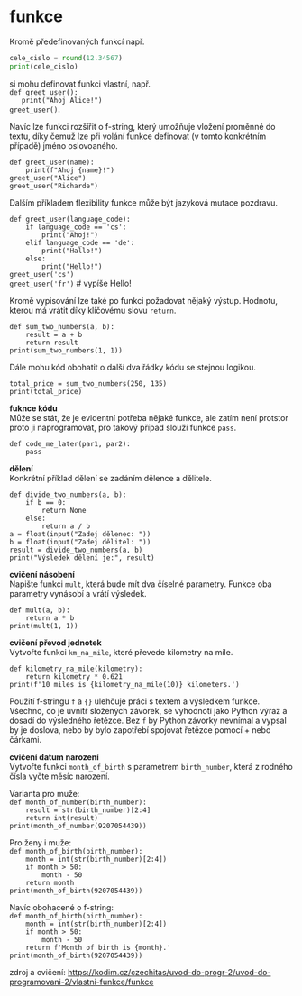 # funkce

Kromě předefinovaných funkcí např. 
```python 
cele_cislo = round(12.34567)
print(cele_cislo)
```
si mohu definovat funkci vlastní, např.  
`def greet_user():`  
`   print("Ahoj Alice!")`  
`greet_user()`.  

Navíc lze funkci rozšířit o f-string, který umožňuje vložení proměnné do textu, díky čemuž lze při volání funkce definovat (v tomto konkrétním případě) jméno oslovoaného.  

`def greet_user(name):`  
`    print(f"Ahoj {name}!")`  
`greet_user("Alice")`  
`greet_user("Richarde")`  

Dalším příkladem flexibility funkce může být jazyková mutace pozdravu.  

`def greet_user(language_code):`  
`    if language_code == 'cs':`  
`        print("Ahoj!")`  
`    elif language_code == 'de':`  
`        print("Hallo!")`  
`    else:`  
`        print("Hello!")`  
`greet_user('cs')`  
`greet_user('fr')` # vypíše Hello!   

Kromě vypisování lze také po funkci požadovat nějaký výstup. Hodnotu, kterou má vrátit díky klíčovému slovu `return`.

`def sum_two_numbers(a, b):`  
`    result = a + b`  
`    return result`  
`print(sum_two_numbers(1, 1))`  

Dále mohu kód obohatit o další dva řádky kódu se stejnou logikou.

`total_price = sum_two_numbers(250, 135)`  
`print(total_price)`  

**fuknce kódu**  
Může se stát, že je evidentní potřeba nějaké funkce, ale zatím není protstor proto ji naprogramovat, pro takový případ slouží funkce `pass`.  

`def code_me_later(par1, par2):`  
`    pass`

**dělení**  
Konkrétní příklad dělení se zadáním dělence a dělitele.  

`def divide_two_numbers(a, b):`  
`    if b == 0:`  
`        return None`  
`    else:`  
`        return a / b`  
`a = float(input("Zadej dělenec: "))`  
`b = float(input("Zadej dělitel: "))`  
`result = divide_two_numbers(a, b)`  
`print("Výsledek dělení je:", result)`  

**cvičení násobení**  
Napište funkci `mult`, která bude mít dva číselné parametry. Funkce oba parametry vynásobí a vrátí výsledek.  

`def mult(a, b):`  
`    return a * b`  
`print(mult(1, 1))`  

**cvičení převod jednotek**  
Vytvořte funkci `km_na_mile`, které převede kilometry na míle.  

`def kilometry_na_mile(kilometry):`  
`    return kilometry * 0.621`  
`print(f'10 miles is {kilometry_na_mile(10)} kilometers.')`  

Použití f-stringu `f` a `{}` ulehčuje práci s textem a výsledkem funkce. Všechno, co je uvnitř složených závorek, se vyhodnotí jako Python výraz a dosadí do výsledného řetězce. Bez `f` by Python závorky nevnímal a vypsal by je doslova, nebo by bylo zapotřebí spojovat řetězce pomocí + nebo čárkami.  

**cvičení datum narození**  
Vytvořte funkci `month_of_birth` s parametrem `birth_number`, která z rodného čísla vyčte měsíc narození.  

Varianta pro muže:  
`def month_of_number(birth_number):`  
`    result = str(birth_number)[2:4]`  
`    return int(result)`  
`print(month_of_number(9207054439))`  

Pro ženy i muže:  
`def month_of_birth(birth_number):`  
`    month = int(str(birth_number)[2:4])`  
`    if month > 50:`  
`        month - 50`  
`    return month`  
`print(month_of_birth(9207054439))`  

Navíc obohacené o f-string:  
`def month_of_birth(birth_number):`  
`    month = int(str(birth_number)[2:4])`  
`    if month > 50:`  
`        month - 50`  
`    return f'Month of birth is {month}.'`  
`print(month_of_birth(9207054439))`  

zdroj a cvičení: https://kodim.cz/czechitas/uvod-do-progr-2/uvod-do-programovani-2/vlastni-funkce/funkce

